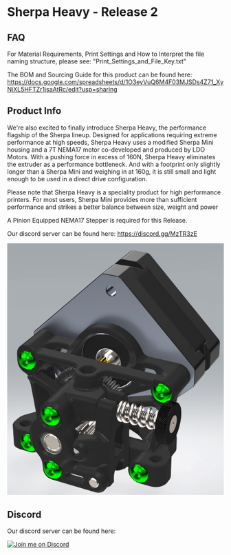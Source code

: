 # Sherpa Heavy - Release 2

## FAQ
For Material Requirements, Print Settings and How to Interpret the file naming structure, please see: "Print_Settings_and_File_Key.txt"

The BOM and Sourcing Guide for this product can be found here: https://docs.google.com/spreadsheets/d/1O3eyVuQ6M4F03MJSDs4Z71_XyNjXL5HFTZr1jsaAtRc/edit?usp=sharing


## Product Info
We're also excited to finally introduce Sherpa Heavy, the performance flagship of the Sherpa lineup. Designed for applications requiring extreme performance at high speeds, Sherpa Heavy uses a modified Sherpa Mini housing and a 7T NEMA17 motor co-developed and produced by LDO Motors. With a pushing force in excess of 160N, Sherpa Heavy eliminates the extruder as a performance bottleneck. And with a footprint only slightly longer than a Sherpa Mini and weighing in at 160g, it is still small and light enough to be used in a direct drive configuration. 

Please note that Sherpa Heavy is a speciality product for high performance printers. For most users, Sherpa Mini provides more than sufficient performance and strikes a better balance between size, weight and power

A Pinion Equipped NEMA17 Stepper is required for this Release.

Our discord server can be found here: https://discord.gg/MzTR3zE

![Image of Sherpa Heavy](Images/sh_2.jpg?raw=true)


## Discord
Our discord server can be found here: 

[![Join me on Discord](https://discord.com/api/guilds/641407187004030997/widget.png?style=banner2)](https://discord.gg/MzTR3zE)
